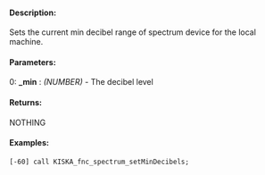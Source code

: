 #### Description:
Sets the current min decibel range of spectrum device for the local machine.

#### Parameters:
0: **_min** : *(NUMBER)* - The decibel level

#### Returns:
NOTHING

#### Examples:
```sqf
[-60] call KISKA_fnc_spectrum_setMinDecibels;
```

